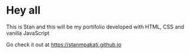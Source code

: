 # Hey all

This is Stan and this will be my portifolio developed with HTML, CSS and vanilla JavaScript

Go check it out at https://stanmpakati.github.io
